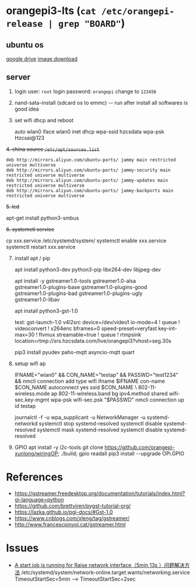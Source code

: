 # orangepi3-lts (`cat /etc/orangepi-release | grep "BOARD"`)

## ubuntu os

[google drive](https://drive.google.com/drive/folders/1KzyzyByev-fpZat7yvgYz1omOqFFqt1k)
[image download](http://www.orangepi.cn/html/hardWare/computerAndMicrocontrollers/service-and-support/Orange-Pi-3-LTS.html)

## server

1. login user: `root` login password: `orangepi` change to `123456`

2. nand-sata-install (sdcard os to emmc) -- run after install all softwares is good idea

3. set wifi dhcp and reboot

    auto wlan0
    iface wlan0 inet dhcp
    wpa-ssid hzcsdata
    wpa-psk Hzcsai@123

~~4. china source `/etc/apt/sources.list`~~

    deb http://mirrors.aliyun.com/ubuntu-ports/ jammy main restricted universe multiverse
    deb http://mirrors.aliyun.com/ubuntu-ports/ jammy-security main restricted universe multiverse
    deb http://mirrors.aliyun.com/ubuntu-ports/ jammy-updates main restricted universe multiverse
    deb http://mirrors.aliyun.com/ubuntu-ports/ jammy-backports main restricted universe multiverse

~~5. lcd~~

   apt-get install python3-smbus

~~6. systemctl service~~

   cp xxx.service /etc/systemd/system/
   systemctl enable xxx.service
   systemctl restart xxx.service

7. install apt / pip

    apt install python3-dev python3-pip libx264-dev libjpeg-dev
    
    apt install -y gstreamer1.0-tools gstreamer1.0-alsa \
         gstreamer1.0-plugins-base gstreamer1.0-plugins-good \
         gstreamer1.0-plugins-bad gstreamer1.0-plugins-ugly \
         gstreamer1.0-libav

    apt install python3-gst-1.0

    test:
       gst-launch-1.0 v4l2src device=/dev/video1 io-mode=4 ! queue ! videoconvert ! x264enc bframes=0 speed-preset=veryfast key-int-max=30 ! flvmux streamable=true ! queue ! rtmpsink location=rtmp://srs.hzcsdata.com/live/orangepi3?vhost=seg.30s


    pip3 install pyudev paho-mqtt asyncio-mqtt quart

8. setup wifi ap

    IFNAME="wlan0" && CON_NAME="testap" && PASSWD="test1234" \
        && nmcli connection add type wifi ifname $IFNAME con-name $CON_NAME autoconnect yes ssid $CON_NAME \
        802-11-wireless.mode ap 802-11-wireless.band bg ipv4.method shared wifi-sec.key-mgmt wpa-psk wifi-sec.psk "$PASSWD"
    nmcli connection up id testap

    journalctl  -f -u wpa_supplicant -u NetworkManager -u systemd-networkd 
    systemctl stop systemd-resolved
    systemctl disable systemd-resolved
    systemctl mask systemd-resolved
    systemctl disable systemd-resolved

9. GPIO
    apt install -y i2c-tools
    git clone https://github.com/orangepi-xunlong/wiringOP; ./build; gpio readall
    pip3 install --upgrade OPi.GPIO

# References

- https://gstreamer.freedesktop.org/documentation/tutorials/index.html?gi-language=python
- https://github.com/brettviren/pygst-tutorial-org/
- https://lazka.github.io/pgi-docs/#Gst-1.0
- https://www.cnblogs.com/xleng/tag/gstreamer/
- http://www.francescpinyol.cat/gstreamer.html

# Issues

-  [A start job is running for Raise network interface（5min 13s ）问题解决方法][3]
    /etc/systemd/system/network-online.target.wants/networking.service
        TimeoutStartSec=5min --> TimeoutStartSec=2sec

[3]: https://www.cnblogs.com/pipci/p/8537274.html

